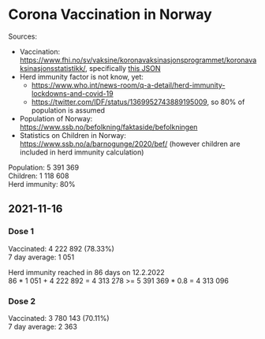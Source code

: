 # Corona Vaccination in Norway

Sources:

- Vaccination: <https://www.fhi.no/sv/vaksine/koronavaksinasjonsprogrammet/koronavaksinasjonsstatistikk/>, specifically [this JSON](https://www.fhi.no/api/chartdata/api/99119)
- Herd immunity factor is not know, yet:
  - <https://www.who.int/news-room/q-a-detail/herd-immunity-lockdowns-and-covid-19>
  - <https://twitter.com/IDF/status/1369952743889195009>, so 80% of population is assumed
- Population of Norway: <https://www.ssb.no/befolkning/faktaside/befolkningen>
- Statistics on Children in Norway: https://www.ssb.no/a/barnogunge/2020/bef/ (however children are included in herd immunity calculation)

Population: 5 391 369  
Children: 1 118 608  
Herd immunity: 80%  

## 2021-11-16

### Dose 1

Vaccinated: 4 222 892 (78.33%)  
7 day average: 1 051

Herd immunity reached in 86 days on 12.2.2022  
86 * 1 051 + 4 222 892 = 4 313 278 >= 5 391 369 * 0.8 = 4 313 096

### Dose 2

Vaccinated: 3 780 143 (70.11%)  
7 day average: 2 363


